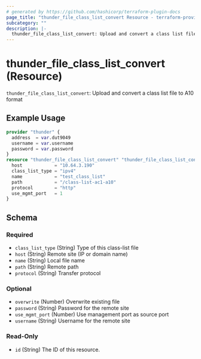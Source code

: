 ```yaml
---
# generated by https://github.com/hashicorp/terraform-plugin-docs
page_title: "thunder_file_class_list_convert Resource - terraform-provider-thunder"
subcategory: ""
description: |-
  thunder_file_class_list_convert: Upload and convert a class list file to A10 format
---
```


# thunder_file_class_list_convert (Resource)

`thunder_file_class_list_convert`: Upload and convert a class list file to A10 format

## Example Usage

```terraform
provider "thunder" {
  address  = var.dut9049
  username = var.username
  password = var.password
}
resource "thunder_file_class_list_convert" "thunder_file_class_list_convert" {
  host            = "10.64.3.190"
  class_list_type = "ipv4"
  name            = "test_class_list"
  path            = "/class-list-ac1-a10"
  protocol        = "http"
  use_mgmt_port   = 1
}
```

<!-- schema generated by tfplugindocs -->
## Schema

### Required

- `class_list_type` (String) Type of this class-list file
- `host` (String) Remote site (IP or domain name)
- `name` (String) Local file name
- `path` (String) Remote path
- `protocol` (String) Transfer protocol

### Optional

- `overwrite` (Number) Overwrite existing file
- `password` (String) Password for the remote site
- `use_mgmt_port` (Number) Use management port as source port
- `username` (String) Username for the remote site

### Read-Only

- `id` (String) The ID of this resource.


